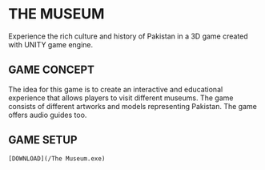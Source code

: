 # THE MUSEUM

Experience the rich culture and history of Pakistan in a 3D game created with UNITY game engine.

## GAME CONCEPT

The idea for this game is to create an interactive and educational 
experience that allows players to visit different museums. The game consists of different artworks and models representing Pakistan. The game offers audio guides too.

## GAME SETUP

`[DOWNLOAD](/The Museum.exe)`